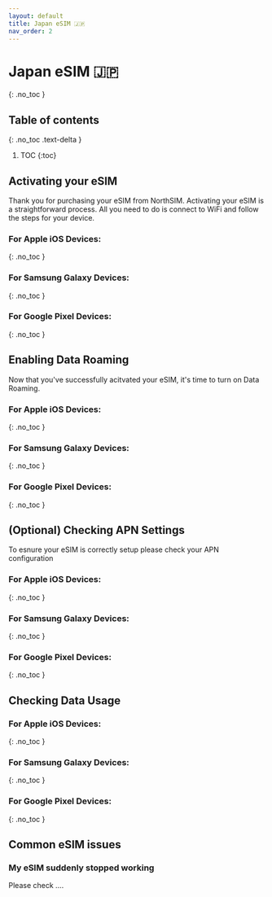 ```yaml
---
layout: default
title: Japan eSIM 🇯🇵
nav_order: 2
---
```


# Japan eSIM 🇯🇵
{: .no_toc }

## Table of contents
{: .no_toc .text-delta }

1. TOC
{:toc}

## Activating your eSIM

Thank you for purchasing your eSIM from NorthSIM. Activating your eSIM is a straightforward process. All you need to do is connect to WiFi and follow the steps for your device.

### For Apple iOS Devices:
{: .no_toc }


### For Samsung Galaxy Devices:
{: .no_toc }


### For Google Pixel Devices:
{: .no_toc }



## Enabling Data Roaming

Now that you've successfully acitvated your eSIM, it's time to turn on Data Roaming.

### For Apple iOS Devices:
{: .no_toc }


### For Samsung Galaxy Devices:
{: .no_toc }


### For Google Pixel Devices:
{: .no_toc }



## (Optional) Checking APN Settings

To esnure your eSIM is correctly setup please check your APN configuration

### For Apple iOS Devices:
{: .no_toc }


### For Samsung Galaxy Devices:
{: .no_toc }


### For Google Pixel Devices:
{: .no_toc }



## Checking Data Usage

### For Apple iOS Devices:
{: .no_toc }


### For Samsung Galaxy Devices:
{: .no_toc }


### For Google Pixel Devices:
{: .no_toc }



## Common eSIM issues

### My eSIM suddenly stopped working

Please check ....

